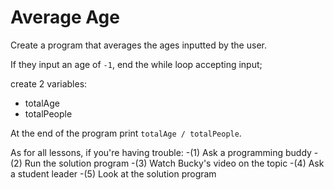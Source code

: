 # Average Age

Create a program that averages the ages inputted by the user.

If they input an age of `-1`, end the while loop accepting input;

create 2 variables:

- totalAge
- totalPeople

At the end of the program print `totalAge / totalPeople`.

As for all lessons, if you're having trouble:
-(1) Ask a programming buddy
-(2) Run the solution program
-(3) Watch Bucky's video on the topic
-(4) Ask a student leader
-(5) Look at the solution program